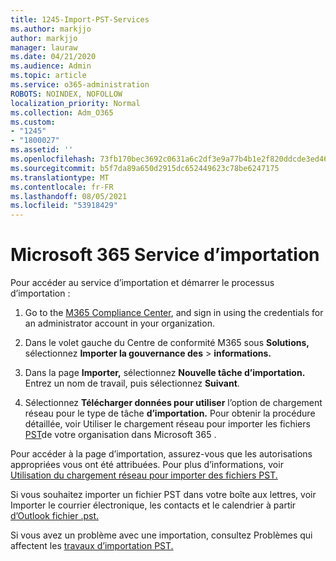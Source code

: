 ```yaml
---
title: 1245-Import-PST-Services
ms.author: markjjo
author: markjjo
manager: lauraw
ms.date: 04/21/2020
ms.audience: Admin
ms.topic: article
ms.service: o365-administration
ROBOTS: NOINDEX, NOFOLLOW
localization_priority: Normal
ms.collection: Adm_O365
ms.custom:
- "1245"
- "1800027"
ms.assetid: ''
ms.openlocfilehash: 73fb170bec3692c0631a6c2df3e9a77b4b1e2f820ddcde3ed46cfe283ef3ba74
ms.sourcegitcommit: b5f7da89a650d2915dc652449623c78be6247175
ms.translationtype: MT
ms.contentlocale: fr-FR
ms.lasthandoff: 08/05/2021
ms.locfileid: "53918429"
---
```

# <a name="microsoft-365-import-service"></a>Microsoft 365 Service d’importation

Pour accéder au service d’importation et démarrer le processus d’importation :

1. Go to the [M365 Compliance Center](https://compliance.microsoft.com/), and sign in using the credentials for an administrator account in your organization.

1. Dans le volet gauche du Centre de conformité M365 sous **Solutions,** sélectionnez **Importer la gouvernance des**  >  **informations.**

1. Dans la page **Importer,** sélectionnez **Nouvelle tâche d’importation.** Entrez un nom de travail, puis sélectionnez **Suivant**.

1. Sélectionnez **Télécharger données pour utiliser** l’option de chargement réseau pour le type de tâche **d’importation.** Pour obtenir la procédure détaillée, voir Utiliser le chargement réseau pour importer les fichiers [PST](/compliance/use-network-upload-to-import-pst-files)de votre organisation dans Microsoft 365 .

Pour accéder  à la page d’importation, assurez-vous que les autorisations appropriées vous ont été attribuées. Pour plus d’informations, voir [Utilisation du chargement réseau pour importer des fichiers PST.](/microsoft-365/compliance/importing-pst-files-to-office-365#using-network-upload-to-import-pst-files)

Si vous souhaitez importer un fichier PST dans votre boîte aux lettres, voir Importer le courrier électronique, les contacts et le calendrier à partir [d’Outlook fichier .pst.](https://support.office.com/article/import-email-contacts-and-calendar-from-an-outlook-pst-file-431a8e9a-f99f-4d5f-ae48-ded54b3440ac)

Si vous avez un problème avec une importation, consultez Problèmes qui affectent les [travaux d’importation PST.](/office365/troubleshoot/pst-import-service/issues-with-pst-import-job)

